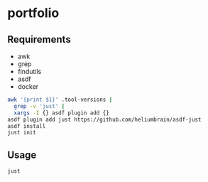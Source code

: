 # portfolio

## Requirements

- awk
- grep
- findutils
- asdf
- docker

```bash
awk '{print $1}' .tool-versions |
  grep -v 'just' |
  xargs -I {} asdf plugin add {}
asdf plugin add just https://github.com/heliumbrain/asdf-just
asdf install
just init
```

## Usage

```bash
just
```

